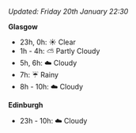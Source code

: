 *Updated: Friday 20th January 22:30*

**Glasgow**

* 23h, 0h: :sunny: Clear
* 1h - 4h: :partly_sunny: Partly Cloudy
* 5h, 6h: :cloud: Cloudy
* 7h: :umbrella: Rainy
* 8h - 10h: :cloud: Cloudy

**Edinburgh**

* 23h - 10h: :cloud: Cloudy
